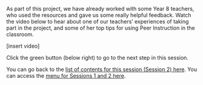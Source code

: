 As part of this project, we have already worked with some Year 8 teachers, who used the resources and gave us some really helpful feedback. Watch the video below to hear about one of our teachers’ experiences of taking part in the project, and some of her top tips for using Peer Instruction in the classroom.

[insert video]


Click the green button (below right) to go to the next step in this session.

You can go back to the [list of contents for this session (Session 2) here](https://projects.raspberrypi.org/en/projects/gbic-peer-instruction-2).
You can access the [menu for Sessions 1 and 2 here](https://projects.raspberrypi.org/en/pathways/gbic-peer-instruction-training).

